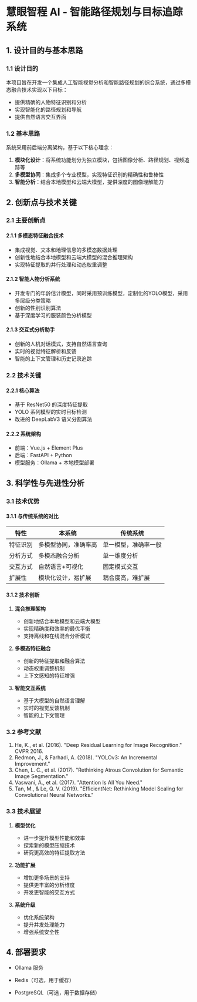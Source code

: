 # 慧眼智程 AI - 智能路径规划与目标追踪系统

## 1. 设计目的与基本思路

### 1.1 设计目的

本项目旨在开发一个集成人工智能视觉分析和智能路径规划的综合系统，通过多模态融合技术实现以下目标：

- 提供精确的人物特征识别和分析
- 实现智能化的路径规划和导航
- 提供自然语言交互界面

### 1.2 基本思路

系统采用前后端分离架构，基于以下核心理念：

1. **模块化设计**：将系统功能划分为独立模块，包括图像分析、路径规划、视频追踪等
2. **多模型协同**：集成多个专业模型，实现特征识别的精确性和鲁棒性
3. **智能分析**：结合本地模型和云端大模型，提供深度的图像理解能力

## 2. 创新点与技术关键

### 2.1 主要创新点

#### 2.1.1 多模态特征融合技术

- 集成视觉、文本和地理信息的多模态数据处理
- 创新性地结合本地模型和云端大模型的混合推理架构
- 实现特征提取的并行处理和动态权重调整

#### 2.1.2 智能人物分析系统

- 开发专门的年龄估计模型，同时采用预训练模型，定制化的YOLO模型，采用多层级分类策略
- 创新的性别识别算法
- 基于深度学习的服装颜色分析模型

#### 2.1.3 交互式分析助手

- 创新的人机对话模式，支持自然语言查询
- 实时的视觉特征解析和反馈
- 智能的上下文管理和历史记录追踪

### 2.2 技术关键

#### 2.2.1 核心算法

- 基于 ResNet50 的深度特征提取
- YOLO 系列模型的实时目标检测
- 改进的 DeepLabV3 语义分割算法

#### 2.2.2 系统架构

- 前端：Vue.js + Element Plus
- 后端：FastAPI + Python
- 模型服务：Ollama + 本地模型部署

## 3. 科学性与先进性分析

### 3.1 技术优势

#### 3.1.1 与传统系统的对比

| 特性   | 本系统        | 传统系统       |
| ---- | ---------- | ---------- |
| 特征识别 | 多模型协同，准确率高 | 单一模型，准确率一般 |
| 分析方式 | 多模态融合分析    | 单一维度分析     |
| 交互方式 | 自然语言+可视化   | 固定模式交互     |
| 扩展性  | 模块化设计，易扩展  | 耦合度高，难扩展   |

#### 3.1.2 技术创新

1. **混合推理架构**
   
   - 创新地结合本地模型和云端大模型
   - 实现精确度和效率的最优平衡
   - 支持离线和在线混合分析模式

2. **多模态特征融合**
   
   - 创新的特征提取和融合算法
   - 动态权重调整机制
   - 上下文感知的特征增强

3. **智能交互系统**
   
   - 基于大模型的自然语言理解
   - 实时的视觉反馈机制
   - 智能的上下文管理

### 3.2 参考文献

1. He, K., et al. (2016). "Deep Residual Learning for Image Recognition." CVPR 2016.
2. Redmon, J., & Farhadi, A. (2018). "YOLOv3: An Incremental Improvement."
3. Chen, L. C., et al. (2017). "Rethinking Atrous Convolution for Semantic Image Segmentation."
4. Vaswani, A., et al. (2017). "Attention Is All You Need."
5. Tan, M., & Le, Q. V. (2019). "EfficientNet: Rethinking Model Scaling for Convolutional Neural Networks."

### 3.3 技术展望

1. **模型优化**
   
   - 进一步提升模型性能和效率
   - 探索新的模型压缩技术
   - 研究更高效的特征提取方法

2. **功能扩展**
   
   - 增加更多场景的支持
   - 提供更丰富的分析维度
   - 开发更智能的交互方式

3. **系统升级**
   
   - 优化系统架构
   - 提升并发处理能力
   - 增强系统安全性

## 4. 部署要求

- Ollama 服务

- Redis（可选，用于缓存）

- PostgreSQL（可选，用于数据存储）